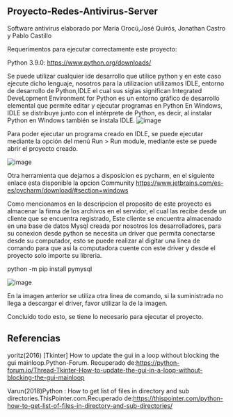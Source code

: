 ## Proyecto-Redes-Antivirus-Server
Software antivirus elaborado por Maria Orocú,José Quirós, Jonathan Castro y Pablo Castillo

Requerimentos para ejecutar correctamente este proyecto:


Python 3.9.0:
https://www.python.org/downloads/

Se puede utilizar cualquier ide desarrollo que utilice python y en este caso ejecute dicho lenguaje, nosotros para la utilizacion utilizamos IDLE, entorno de desarrollo de Python,IDLE el cual sus siglas significan Integrated DeveLopment Environment for Python es un entorno gráfico de desarrollo elemental que permite editar y ejecutar programas en Python
En Windows, IDLE se distribuye junto con el intérprete de Python, es decir, al instalar Python en Windows también se instala IDLE.
![image](https://user-images.githubusercontent.com/37676810/98873379-e3e56a00-243d-11eb-974f-b3c3957e79e3.png)



Para poder ejecutar un programa creado en IDLE, se puede ejecutar mediante la opción del menú Run > Run module, mediante este se puede abrir el proyecto creado.

![image](https://user-images.githubusercontent.com/37676810/98873452-0bd4cd80-243e-11eb-8c94-e21439c4dbfe.png)

Otra herramienta que dejamos a disposicion es pycharm, en el siguiente enlace esta disponible la opcion Community
https://www.jetbrains.com/es-es/pycharm/download/#section=windows

Como mencionamos en la descripcion el proposito de este proyecto es almacenar la firma de los archivos en el servidor, el cual las recibe desde un cliente que se encuentra registrado, Este cliente se encuentra almacenado en una base de datos Mysql creada por nosotros los desarrolladores, para su conexion desde python se necesita un driver que permita conectarse desde su computador, esto se puede realizar al digitar una linea de comando para que asi la computadora cuente con este driver y desde el proyecto solo importe su libreria.

python -m pip install pymysql

![image](https://user-images.githubusercontent.com/37676810/98874623-358ef400-2440-11eb-86a5-978a5bb8aa58.png)

En la imagen anterior se utiliza otra linea de comando, si la suministrada no llega a descargar el driver, favor utilizar la de la imagen.

Concluido todo esto, se tiene lo necesario para ejecutar el proyecto.


## Referencias

yoritz(2016) [Tkinter] How to update the gui in a loop without blocking the gui mainloop.Python-Forum. Recuperado de:https://python-forum.io/Thread-Tkinter-How-to-update-the-gui-in-a-loop-without-blocking-the-gui-mainloop  

Varun(2018)Python : How to get list of files in directory and sub directories.ThisPointer.com.Recuperado de:https://thispointer.com/python-how-to-get-list-of-files-in-directory-and-sub-directories/
